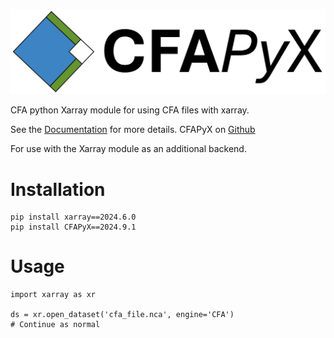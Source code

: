![CFAPyX long logo: Blue, Green and White squares arranged in Diamond formation](https://github.com/cedadev/CFAPyX/blob/main/docs/source/_images/CFAPyX_long.jpg)

CFA python Xarray module for using CFA files with xarray.

See the [Documentation](https://cedadev.github.io/CFAPyX/) for more details.
CFAPyX on [Github](https://github.com/cedadev/CFAPyX)

For use with the Xarray module as an additional backend.

# Installation

```
pip install xarray==2024.6.0
pip install CFAPyX==2024.9.1
```

# Usage

```
import xarray as xr

ds = xr.open_dataset('cfa_file.nca', engine='CFA')
# Continue as normal

```
